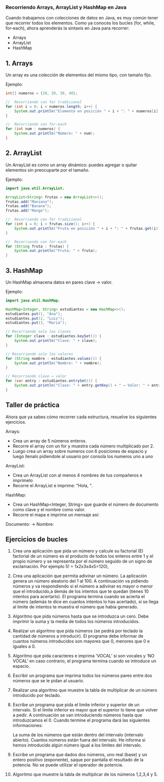 ### Recorriendo Arrays, ArrayList y HashMap en Java

Cuando trabajamos con colecciones de datos en Java, es muy común tener que recorrer todos los elementos. Como ya conoces los bucles (for, while, for-each), ahora aprenderás la sintaxis en Java para recorrer:

- Arrays
- ArrayList
- HashMap

## 1. Arrays

Un array es una colección de elementos del mismo tipo, con tamaño fijo.

Ejemplo:
```java
int[] numeros = {10, 20, 30, 40};

//  Recorriendo con for tradicional
for (int i = 0; i < numeros.length; i++) {
    System.out.println("Elemento en posición " + i + ": " + numeros[i]);
}

//  Recorriendo con for-each
for (int num : numeros) {
    System.out.println("Número: " + num);
}
```
## 2. ArrayList

Un ArrayList es como un array dinámico: puedes agregar o quitar elementos sin preocuparte por el tamaño.

Ejemplo:
```java
import java.util.ArrayList;

ArrayList<String> frutas = new ArrayList<>();
frutas.add("Manzana");
frutas.add("Banana");
frutas.add("Mango");

//  Recorriendo con for tradicional
for (int i = 0; i < frutas.size(); i++) {
    System.out.println("Fruta en posición " + i + ": " + frutas.get(i));
}

//  Recorriendo con for-each
for (String fruta : frutas) {
    System.out.println("Fruta: " + fruta);
}
```
## 3. HashMap

Un HashMap almacena datos en pares clave → valor.

Ejemplo:
```java
import java.util.HashMap;

HashMap<Integer, String> estudiantes = new HashMap<>();
estudiantes.put(1, "Ana");
estudiantes.put(2, "Luis");
estudiantes.put(3, "Maria");

// Recorriendo solo las claves
for (Integer clave : estudiantes.keySet()) {
    System.out.println("Clave: " + clave);
}

// Recorriendo solo los valores
for (String nombre : estudiantes.values()) {
    System.out.println("Nombre: " + nombre);
}

// Recorriendo clave → valor
for (var entry : estudiantes.entrySet()) {
    System.out.println("Clave: " + entry.getKey() + " → Valor: " + entry.getValue());
}
```

## Taller de práctica

Ahora que ya sabes cómo recorrer cada estructura, resuelve los siguientes ejercicios.

Arrays:

- Crea un array de 5 números enteros.
- Recorre el array con un for y muestra cada número multiplicado por 2.
- Luego crea un array sobre numeros con 6 posiciones de espacio y luego llenalo pidiendole al usuario por consola los numeros uno a uno

ArrayList:

- Crea un ArrayList<String> con al menos 4 nombres de tus compañeros e imprimelo
- Recorre el ArrayList e imprime: "Hola, <nombre>".

HashMap:

- Crea un HashMap<Integer, String> que guarde el número de documento como clave y el nombre como valor.
- Recorre el mapa e imprime un mensaje así:

Documento: <clave> → Nombre: <valor>


## Ejercicios de bucles

1. Crea una aplicación que pida un número y calcule su factorial (El factorial de un número es el producto de todos los enteros entre 1 y el propio número y se representa por el número seguido de un signo de exclamación. Por ejemplo 5! = 1x2x3x4x5=120),

2. Crea una aplicación que permita adivinar un número. La aplicación genera un número aleatorio del 1 al 100. A continuación va pidiendo números y va respondiendo si el número a adivinar es mayor o menor que el introducido,a demás de los intentos que te quedan (tienes 10 intentos para acertarlo). El programa termina cuando se acierta el número (además te dice en cuantos intentos lo has acertado), si se llega al limite de intentos te muestra el número que había generado.

3. Algoritmo que pida números hasta que se introduzca un cero. Debe imprimir la suma y la media de todos los números introducidos.

4. Realizar un algoritmo que pida números (se pedirá por teclado la cantidad de números a introducir). El programa debe informar de cuantos números introducidos son mayores que 0, menores que 0 e iguales a 0.

5. Algoritmo que pida caracteres e imprima ‘VOCAL’ si son vocales y ‘NO VOCAL’ en caso contrario, el programa termina cuando se introduce un espacio.

6. Escribir un programa que imprima todos los números pares entre dos números que se le pidan al usuario.

7. Realizar una algoritmo que muestre la tabla de multiplicar de un número introducido por teclado.

8. Escribe un programa que pida el limite inferior y superior de un intervalo. Si el límite inferior es mayor que el superior lo tiene que volver a pedir. A continuación se van introduciendo números hasta que introduzcamos el 0. Cuando termine el programa dará las siguientes informaciones:

    La suma de los números que están dentro del intervalo (intervalo abierto).
    Cuantos números están fuera del intervalo.
    He informa si hemos introducido algún número igual a los límites del intervalo.

9. Escribe un programa que dados dos números, uno real (base) y un entero positivo (exponente), saque por pantalla el resultado de la potencia. No se puede utilizar el operador de potencia.

10. Algoritmo que muestre la tabla de multiplicar de los números 1,2,3,4 y 5.

